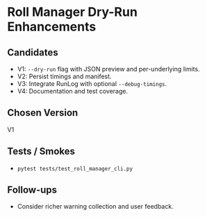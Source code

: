 # Roll Manager Dry-Run Enhancements

## Candidates
- V1: `--dry-run` flag with JSON preview and per-underlying limits.
- V2: Persist timings and manifest.
- V3: Integrate RunLog with optional `--debug-timings`.
- V4: Documentation and test coverage.

## Chosen Version
V1

## Tests / Smokes
- `pytest tests/test_roll_manager_cli.py`

## Follow-ups
- Consider richer warning collection and user feedback.
